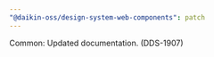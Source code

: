 ```yaml
---
"@daikin-oss/design-system-web-components": patch
---
```


Common: Updated documentation. (DDS-1907)
